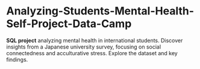 # Analyzing-Students-Mental-Health-Self-Project-Data-Camp
**SQL project** analyzing mental health in international students. Discover insights from a Japanese university survey, focusing on social connectedness and acculturative stress. Explore the dataset and key findings.
